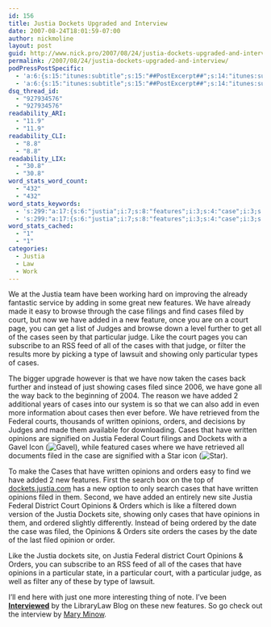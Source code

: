 ```yaml
---
id: 156
title: Justia Dockets Upgraded and Interview
date: 2007-08-24T18:01:59-07:00
author: nickmoline
layout: post
guid: http://www.nick.pro/2007/08/24/justia-dockets-upgraded-and-interview/
permalink: /2007/08/24/justia-dockets-upgraded-and-interview/
podPressPostSpecific:
  - 'a:6:{s:15:"itunes:subtitle";s:15:"##PostExcerpt##";s:14:"itunes:summary";s:15:"##PostExcerpt##";s:15:"itunes:keywords";s:17:"##WordPressCats##";s:13:"itunes:author";s:10:"##Global##";s:15:"itunes:explicit";s:7:"Default";s:12:"itunes:block";s:7:"Default";}'
  - 'a:6:{s:15:"itunes:subtitle";s:15:"##PostExcerpt##";s:14:"itunes:summary";s:15:"##PostExcerpt##";s:15:"itunes:keywords";s:17:"##WordPressCats##";s:13:"itunes:author";s:10:"##Global##";s:15:"itunes:explicit";s:7:"Default";s:12:"itunes:block";s:7:"Default";}'
dsq_thread_id:
  - "927934576"
  - "927934576"
readability_ARI:
  - "11.9"
  - "11.9"
readability_CLI:
  - "8.8"
  - "8.8"
readability_LIX:
  - "30.8"
  - "30.8"
word_stats_word_count:
  - "432"
  - "432"
word_stats_keywords:
  - 's:299:"a:17:{s:6:"justia";i:7;s:8:"features";i:3;s:4:"case";i:3;s:5:"cases";i:15;s:5:"filed";i:6;s:5:"court";i:7;s:5:"added";i:4;s:10:"particular";i:5;s:5:"judge";i:3;s:4:"like";i:3;s:7:"showing";i:3;s:7:"federal";i:4;s:7:"written";i:4;s:8:"opinions";i:9;s:6:"orders";i:6;s:7:"dockets";i:4;s:4:"site";i:4;}";'
  - 's:299:"a:17:{s:6:"justia";i:7;s:8:"features";i:3;s:4:"case";i:3;s:5:"cases";i:15;s:5:"filed";i:6;s:5:"court";i:7;s:5:"added";i:4;s:10:"particular";i:5;s:5:"judge";i:3;s:4:"like";i:3;s:7:"showing";i:3;s:7:"federal";i:4;s:7:"written";i:4;s:8:"opinions";i:9;s:6:"orders";i:6;s:7:"dockets";i:4;s:4:"site";i:4;}";'
word_stats_cached:
  - "1"
  - "1"
categories:
  - Justia
  - Law
  - Work
---
```

We at the Justia team have been working hard on improving the already fantastic service by adding in some great new features. We have already made it easy to browse through the case filings and find cases filed by court, but now we have added in a new feature, once you are on a court page, you can get a list of Judges and browse down a level further to get all of the cases seen by that particular judge. Like the court pages you can subscribe to an RSS feed of all of the cases with that judge, or filter the results more by picking a type of lawsuit and showing only particular types of cases.

The bigger upgrade however is that we have now taken the cases back further and instead of just showing cases filed since 2006, we have gone all the way back to the beginning of 2004. The reason we have added 2 additional years of cases into our system is so that we can also add in even more information about cases then ever before. We have retrieved from the Federal courts, thousands of written opinions, orders, and decisions by Judges and made them available for downloading. Cases that have written opinions are signified on Justia Federal Court filings and Dockets with a Gavel Icon (<img src="https://i0.wp.com/dockets.justia.com/bundles/docketsbrowsing/images/gavel.png?w=760&#038;ssl=1" alt="Gavel" data-recalc-dims="1" />), while featured cases where we have retrieved all documents filed in the case are signified with a Star icon (<img src="https://i2.wp.com/static.justia.com/images/icons/star.png?w=760&#038;ssl=1" alt="Star" data-recalc-dims="1" />).  
<!--more-->

  
To make the Cases that have written opinions and orders easy to find we have added 2 new features. First the search box on the top of [dockets.justia.com](http://dockets.justia.com/) has a new option to only search cases that have written opinions filed in them. Second, we have added an entirely new site Justia Federal District Court Opinions & Orders which is like a filtered down version of the Justia Dockets site, showing only cases that have opinions in them, and ordered slightly differently. Instead of being ordered by the date the case was filed, the Opinions & Orders site orders the cases by the date of the last filed opinion or order.

Like the Justia dockets site, on Justia Federal district Court Opinions & Orders, you can subscribe to an RSS feed of all of the cases that have opinions in a particular state, in a particular court, with a particular judge, as well as filter any of these by type of lawsuit.

I&#8217;ll end here with just one more interesting thing of note. I&#8217;ve been [**Interviewed**](http://blog.librarylaw.com/librarylaw/2007/08/working-at-just.html) by the LibraryLaw Blog on these new features. So go check out the interview by [Mary Minow](http://blog.librarylaw.com/librarylaw/2007/08/working-at-just.html).